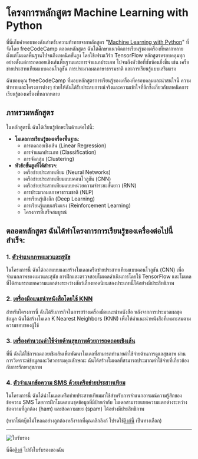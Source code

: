 # โครงการหลักสูตร Machine Learning with Python

ที่นี่เก็บคำตอบของฉันสำหรับความท้าทายจากหลักสูตร "[Machine Learning with Python](https://www.freecodecamp.org/learn/machine-learning-with-python)" ที่จัดโดย freeCodeCamp ตลอดหลักสูตร ฉันได้ศึกษาแนวคิดการเรียนรู้ของเครื่องที่หลากหลาย ตั้งแต่โมเดลพื้นฐานไปจนถึงเทคนิคขั้นสูง โดยใช้เฟรมเวิร์ก TensorFlow หลักสูตรครอบคลุมทุกอย่างตั้งแต่การถดถอยเชิงเส้นพื้นฐานและการจำแนกประเภท ไปจนถึงหัวข้อที่ซับซ้อนยิ่งขึ้น เช่น เครือข่ายประสาทเทียมแบบคอนโวลูชัน การประมวลผลภาษาธรรมชาติ และการเรียนรู้แบบเสริมแรง

ฉันขอบคุณ freeCodeCamp ที่มอบหลักสูตรการเรียนรู้ของเครื่องที่ครอบคลุมและน่าสนใจนี้ ความท้าทายและโครงการต่างๆ ช่วยให้ฉันได้รับประสบการณ์จริงและความเข้าใจที่ลึกซึ้งเกี่ยวกับเทคนิคการเรียนรู้ของเครื่องที่หลากหลาย

## ภาพรวมหลักสูตร

ในหลักสูตรนี้ ฉันได้เรียนรู้ทักษะในด้านต่อไปนี้:

- **โมเดลการเรียนรู้ของเครื่องพื้นฐาน**:
  - การถดถอยเชิงเส้น (Linear Regression)
  - การจำแนกประเภท (Classification)
  - การจัดกลุ่ม (Clustering)
- **หัวข้อขั้นสูงที่ได้สำรวจ**:
  - เครือข่ายประสาทเทียม (Neural Networks)
  - เครือข่ายประสาทเทียมแบบคอนโวลูชัน (CNN)
  - เครือข่ายประสาทเทียมแบบหน่วยความจำระยะสั้นยาว (RNN)
  - การประมวลผลภาษาธรรมชาติ (NLP)
  - การเรียนรู้เชิงลึก (Deep Learning)
  - การเรียนรู้แบบเสริมแรง (Reinforcement Learning)
  - โครงการที่เสร็จสมบูรณ์

## ตลอดหลักสูตร ฉันได้ทำโครงการการเรียนรู้ของเครื่องต่อไปนี้สำเร็จ:

### 1. [ตัวจำแนกภาพแมวและสุนัข](https://github.com/SecondGG/freeCodeCamp-MachineLearningWithPython-Challenges/blob/main/fcc_cat_dog_image_classification.ipynb)

ในโครงการนี้ ฉันได้ออกแบบและสร้างโมเดลเครือข่ายประสาทเทียมแบบคอนโวลูชัน (CNN) เพื่อจำแนกภาพของแมวและสุนัข การฝึกและตรวจสอบโมเดลดำเนินการโดยใช้ TensorFlow และโมเดลที่ได้สามารถแยกความแตกต่างระหว่างสัตว์เลี้ยงยอดนิยมสองประเภทนี้ได้อย่างมีประสิทธิภาพ

### 2. [เครื่องมือแนะนำหนังสือโดยใช้ KNN](https://github.com/SecondGG/freeCodeCamp-MachineLearningWithPython-Challenges/blob/main/fcc_book_recommendation_using_knn.ipynb)

สำหรับโครงการนี้ ฉันได้รับภารกิจในการสร้างเครื่องมือแนะนำหนังสือ หลังจากการประมวลผลชุดข้อมูล ฉันได้สร้างโมเดล K Nearest Neighbors (KNN) เพื่อให้คำแนะนำหนังสือที่เหมาะสมตามความชอบของผู้ใช้

### 3. [เครื่องคำนวณค่าใช้จ่ายด้านสุขภาพด้วยการถดถอยเชิงเส้น](https://github.com/SecondGG/freeCodeCamp-MachineLearningWithPython-Challenges/blob/main/fcc_predict_health_costs_with_regression.ipynb)

ที่นี่ ฉันได้ใช้การถดถอยเชิงเส้นเพื่อพัฒนาโมเดลที่สามารถทำนายค่าใช้จ่ายด้านการดูแลสุขภาพ ผ่านการวิเคราะห์ข้อมูลและวิศวกรรมคุณลักษณะ ฉันได้สร้างโมเดลที่สามารถประมาณค่าใช้จ่ายที่เกี่ยวข้องกับการรักษาสุขภาพ

### 4. [ตัวจำแนกข้อความ SMS ด้วยเครือข่ายประสาทเทียม](https://github.com/SecondGG/freeCodeCamp-MachineLearningWithPython-Challenges/blob/main/fcc_sms_text_classification.ipynb)

ในโครงการนี้ ฉันได้นำโมเดลเครือข่ายประสาทเทียมมาใช้สำหรับการจำแนกอารมณ์ความรู้สึกของข้อความ SMS โดยการฝึกโมเดลบนชุดข้อมูลที่มีป้ายกำกับ โมเดลสามารถแยกความแตกต่างระหว่างข้อความที่ถูกต้อง (ham) และข้อความขยะ (spam) ได้อย่างมีประสิทธิภาพ

(หากโน้ตบุ๊กไม่โหลดอย่างถูกต้องหลังจากที่คุณคลิกลิงก์ โปรดใช้[ลิงก์นี้](https://colab.research.google.com/drive/1Eq-r6dlHYVhhoDFDlYw0RL1gEDIXWYux?usp=sharing) เป็นทางเลือก)

---

![ใบรับรอง](https://cdn.pic.in.th/file/picinth/image_2023-08-29_145857417.png)

นี่คือ[ลิงก์](https://www.freecodecamp.org/certification/nattawutcham_study/machine-learning-with-python-v7) ไปยังใบรับรองของฉัน
